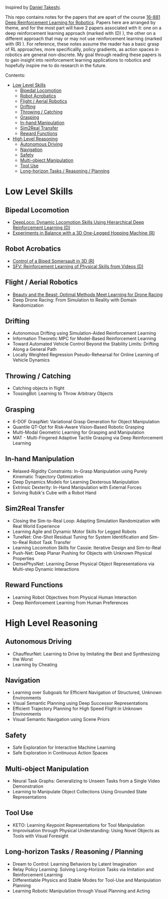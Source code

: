 Inspired by [Daniel Takeshi][1].

This repo contains notes for the papers that are apart of the course [16-881 Deep Reinforcement Learning for Robotics][2]. Papers here are arranged by theme, and for the most part will have 2 papers associated with it: one on a deep reinforcement learning approach (marked with (D) ), the other on a different approach that may or may not use reinforcement learning (marked with (R) ). For reference, these notes assume the reader has a basic grasp of RL approaches, more specificallly, policy gradients, as action spaces in robotics are general non-discrete. My goal through reading these papers is to gain insight into reinforcement learning applications to robotics and hopefully inspire me to do research in the future. 

Contents:
- [Low Level Skills](#low-level-skills)
  - [Bipedal Locomotion](#bipedal-locomotion)
  - [Robot Acrobatics](#robot-acrobatics)
  - [Flight / Aerial Robotics](#flight--aerial-robotics)
  - [Drifting](#drifting)
  - [Throwing / Catching](#throwing--catching)
  - [Grasping](#grasping)
  - [In-hand Manipulation](#in-hand-manipulation)
  - [Sim2Real Transfer](#sim2real-transfer)
  - [Reward Functions](#reward-functions)
- [High Level Reasoning](#high-level-reasoning)
  - [Autonomous Driving](#autonomous-driving)
  - [Navigation](#navigation)
  - [Safety](#safety)
  - [Multi-object Manipulation](#multi-object-manipulation)
  - [Tool Use](#tool-use)
  - [Long-horizon Tasks / Reasoning / Planning](#long-horizon-tasks--reasoning--planning)

# Low Level Skills

## Bipedal Locomotion
- [DeepLoco: Dynamic Locomotion Skills Using Hierarchical Deep Reinforcement Learning (D)](https://github.com/jeffreytsaw/16881_Paper_Notes/blob/master/Low%20Level%20Skills/DeepLoco:%20Dynamic%20Locomotion%20Skills%20Using%20Hierarchical%20Deep%20Reinforcement%20Learning.md)
- [Experiments in Balance with a 3D One-Legged Hopping Machine (R)](https://github.com/jeffreytsaw/16881_Paper_Notes/blob/master/Low%20Level%20Skills/Experiments%20in%20Balance%20with%20a%203D%20One-Legged%20Hopping%20Machine.md)

## Robot Acrobatics
- [Control of a Biped Somersault in 3D (R)](https://github.com/jeffreytsaw/16881_Paper_Notes/blob/master/Low%20Level%20Skills/Control%20of%20a%20Biped%20Somersault%20in%203D.md) 
- [SFV: Reinforcement Learning of Physical Skills from Videos (D)](https://github.com/jeffreytsaw/16881_Paper_Notes/blob/master/Low%20Level%20Skills/SFV:%20Reinforcement%20Learning%20of%20Physical%20Skills%20from%20Videos.md)

## Flight / Aerial Robotics
- [Beauty and the Beast: Optimal Methods Meet Learning for Drone Racing](https://github.com/jeffreytsaw/16881_Paper_Notes/blob/master/Low%20Level%20Skills/Beauty%20and%20the%20Beast:%20Optimal%20Methods%20Meet%20Learning%20for%20Drone%20Racing.md)
- Deep Drone Racing: From Simulation to Reality with Domain Randomization

## Drifting
- Autonomous Drifting using Simulation-Aided Reinforcement Learning
- Information Theoretic MPC for Model-Based Reinforcement Learning
- Toward Automated Vehicle Control Beyond the Stability Limits: Drifting Along a General Path
- Locally Weighted Regression Pseudo-Rehearsal for Online Learning of Vehicle Dynamics

## Throwing / Catching
- Catching objects in flight
- TossingBot: Learning to Throw Arbitrary Objects

## Grasping
- 6-DOF GraspNet: Variational Grasp Generation for Object Manipulation
- Quantile QT-Opt for Risk-Aware Vision-Based Robotic Grasping
- Multi-Modal Geometric Learning for Grasping and Manipulation
- MAT - Multi-Fingered Adaptive Tactile Grasping via Deep Reinforcement Learning

## In-hand Manipulation
- Relaxed-Rigidity Constraints: In-Grasp Manipulation using Purely Kinematic Trajectory Optimization
- Deep Dynamics Models for Learning Dexterous Manipulation
- Extrinsic Dexterity: In-Hand Manipulation with External Forces
- Solving Rubik's Cube with a Robot Hand

## Sim2Real Transfer
- Closing the Sim-to-Real Loop: Adapting Simulation Randomization with Real World Experience
- Learning Agile and Dynamic Motor Skills for Legged Robots
- TuneNet: One-Shot Residual Tuning for System Identification and Sim-to-Real Robot Task Transfer
- Learning Locomotion Skills for Cassie: Iterative Design and Sim-to-Real
- Push-Net: Deep Planar Pushing for Objects with Unknown Physical Properties
- DensePhysNet: Learning Dense Physical Object Representations via Multi-step Dynamic Interactions

## Reward Functions
- Learning Robot Objectives from Physical Human Interaction
- Deep Reinforcement Learning from Human Preferences

# High Level Reasoning

## Autonomous Driving
- ChauffeurNet: Learning to Drive by Imitating the Best and Synthesizing the Worst
- Learning by Cheating

## Navigation
- Learning over Subgoals for Efficient Navigation of Structured, Unknown Environments
- Visual Semantic Planning using Deep Successor Representations
- Efficient Trajectory Planning for High Speed Flight in Unknown Environments
- Visual Semantic Navigation using Scene Priors

## Safety
- Safe Exploration for Interactive Machine Learning
- Safe Exploration in Continuous Action Spaces

## Multi-object Manipulation
- Neural Task Graphs: Generalizing to Unseen Tasks from a Single Video Demonstration
- Learning to Manipulate Object Collections Using Grounded State Representations

## Tool Use
- KETO: Learning Keypoint Representations for  Tool Manipulation
- Improvisation through Physical Understanding: Using Novel Objects as Tools with Visual Foresight

## Long-horizon Tasks / Reasoning / Planning
- Dream to Control: Learning Behaviors by Latent Imagination
- Relay Policy Learning: Solving Long-Horizon Tasks via Imitation and Reinforcement Learning
- Differentiable Physics and Stable Modes for Tool-Use and Manipulation Planning
- Learning Robotic Manipulation through Visual Planning and Acting














[1]: https://github.com/DanielTakeshi/Paper_Notes
[2]: https://sites.google.com/view/16-881-cmu/home
